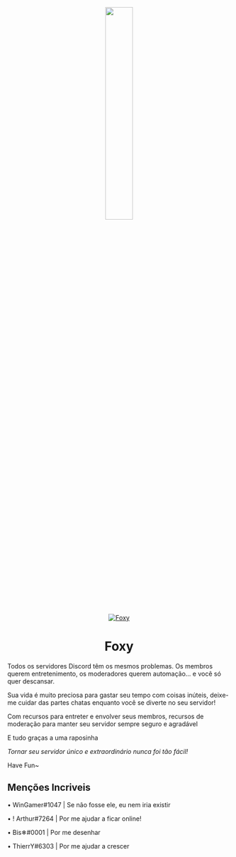 
<p align="center">
<img width="35%" src="https://cdn.discordapp.com/avatars/762395332863852555/236faa60621cccc3b02aafae5709a053.png?size=1024">
<br>
    
<a href="https://top.gg/bot/737044809650274325">
    <img src="https://top.gg/api/widget/737044809650274325.svg" alt="Foxy" />
</a>
<h1 align="center">Foxy</h1>


Todos os servidores Discord têm os mesmos problemas. Os membros querem entretenimento, os moderadores querem automação... e você só quer descansar.

Sua vida é muito preciosa para gastar seu tempo com coisas inúteis, deixe-me cuidar das partes chatas enquanto você se diverte no seu servidor!

Com recursos para entreter e envolver seus membros, recursos de moderação para manter seu servidor sempre seguro e agradável

E tudo graças a uma raposinha

_Tornar seu servidor único e extraordinário nunca foi tão fácil!_

Have Fun~

## Menções Incriveis
<p> • WinGamer#1047 | Se não fosse ele, eu nem iria existir </p>
<p> • ! Arthur#7264 | Por me ajudar a ficar online! </p>
<p> • Bis❄#0001 | Por me desenhar </p>
<p> • ThierrY#6303 | Por me ajudar a crescer </p>

